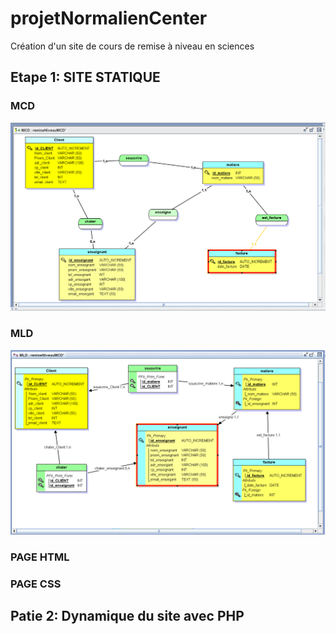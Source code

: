 # projetNormalienCenter
Création d'un site de cours de remise à niveau en sciences


## Etape 1: SITE STATIQUE

### MCD

![](CaptureMCDremise.PNG)



### MLD

![](CaptureMLDremise.PNG)



### PAGE HTML

### PAGE CSS

## Patie 2: Dynamique du site avec PHP


